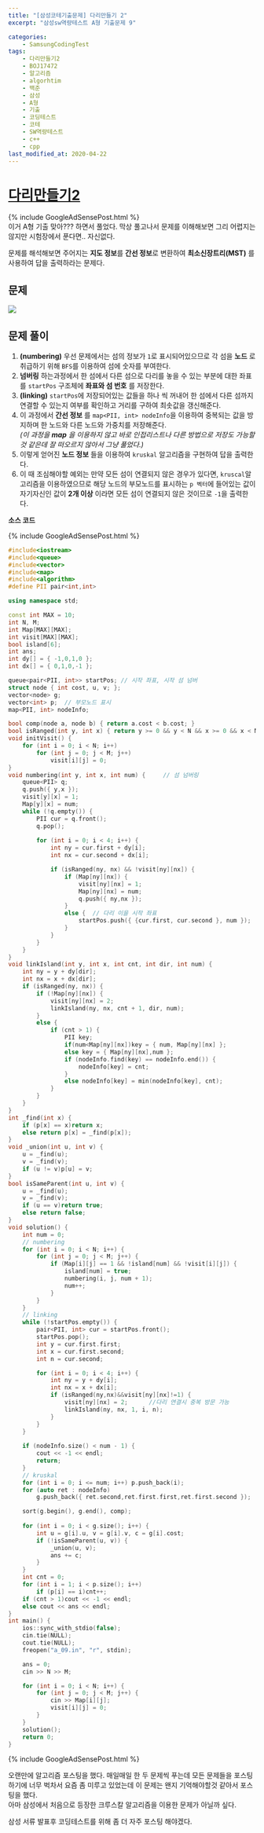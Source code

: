 ```yaml
---
title: "[삼성코테기출문제] 다리만들기 2"
excerpt: "삼성sw역량테스트 A형 기출문제 9"

categories:
    - SamsungCodingTest
tags:  
    - 다리만들기2
    - BOJ17472
    - 알고리즘
    - algorhtim
    - 백준
    - 삼성
    - A형
    - 기출
    - 코딩테스트
    - 코테
    - SW역량테스트
    - c++
    - cpp  
last_modified_at: 2020-04-22  
---  
```

# [다리만들기2](https://www.acmicpc.net/problem/17472)  
{% include GoogleAdSensePost.html %}  
이거 A형 기출 맞아??? 하면서 풀었다. 막상 풀고나서 문제를 이해해보면 그리 어렵지는 않지만 시험장에서 푼다면.. 자신없다.   
  
문제를 해석해보면 주어지는 **지도 정보**를 **간선 정보**로 변환하여 **최소신장트리(MST)** 를 사용하여 답을 출력하라는 문제다.  
  

## 문제    
[![](/assets/BOJ-samsung/2020-04-22-BOJ-Samsung-A-09-img01.PNG)](/assets/BOJ-samsung/2020-04-22-BOJ-Samsung-A-09-img01.PNG)  
  

## 문제 풀이  
1. **(numbering)** 우선 문제에서는 섬의 정보가 `1`로 표시되어있으므로 각 섬을 **노드** 로 취급하기 위해 `BFS`를 이용하여 섬에 숫자를 부여한다.   
2. **넘버링** 하는과정에서 한 섬에서 다른 섬으로 다리를 놓을 수 있는 부분에 대한 좌표를 `startPos` 구조체에 **좌표와 섬 번호** 를 저장한다.  
3. **(linking)** `startPos`에 저장되어있는 값들을 하나 씩 꺼내어 한 섬에서 다른 섬까지 연결할 수 있는지 여부를 확인하고 거리를 구하여 최솟값을 갱신해준다.  
4. 이 과정에서 **간선 정보** 를 `map<PII, int> nodeInfo`을 이용하여 중복되는 값을 방지하며 한 노드와 다른 노드와 가중치를 저장해준다.  
*(이 과정을 **map** 을 이용하지 않고 바로 인접리스트나 다른 방법으로 저장도 가능할 것 같은데 잘 떠오르지 않아서 그냥 풀었다.)*
5. 이렇게 얻어진 **노드 정보** 들을 이용하여 `kruskal` 알고리즘을 구현하여 답을 출력한다.
6. 이 때 조심해야할 예외는 만약 모든 섬이 연결되지 않은 경우가 있다면, `kruscal`알고리즘을 이용하였으므로 해당 노드의 부모노드를 표시하는 `p 벡터`에 들어있는 값이 자기자신인 값이 **2개 이상** 이라면 모든 섬이 연결되지 않은 것이므로 `-1`을 출력한다.  

  
__소스 코드__  
  
{% include GoogleAdSensePost.html %}  

```cpp
#include<iostream>
#include<queue>
#include<vector>
#include<map>
#include<algorithm>
#define PII pair<int,int>

using namespace std;

const int MAX = 10;
int N, M;
int Map[MAX][MAX];
int visit[MAX][MAX];
bool island[6];
int ans;
int dy[] = { -1,0,1,0 };
int dx[] = { 0,1,0,-1 };

queue<pair<PII, int>> startPos;	// 시작 좌표, 시작 섬 넘버
struct node { int cost, u, v; };
vector<node> g;
vector<int> p;	// 부모노드 표시
map<PII, int> nodeInfo;

bool comp(node a, node b) { return a.cost < b.cost; }
bool isRanged(int y, int x) { return y >= 0 && y < N && x >= 0 && x < M; }
void initVisit() {
	for (int i = 0; i < N; i++)
		for (int j = 0; j < M; j++)
			visit[i][j] = 0;
}
void numbering(int y, int x, int num) {		// 섬 넘버링
	queue<PII> q;
	q.push({ y,x });
	visit[y][x] = 1;
	Map[y][x] = num;
	while (!q.empty()) {
		PII cur = q.front();
		q.pop();
		
		for (int i = 0; i < 4; i++) {
			int ny = cur.first + dy[i];
			int nx = cur.second + dx[i];

			if (isRanged(ny, nx) && !visit[ny][nx]) {
				if (Map[ny][nx]) {
					visit[ny][nx] = 1;
					Map[ny][nx] = num;
					q.push({ ny,nx });
				}
				else {	// 다리 이을 시작 좌표 
					startPos.push({ {cur.first, cur.second }, num });
				}
			}
		}
	}
}
void linkIsland(int y, int x, int cnt, int dir, int num) {
	int ny = y + dy[dir];
	int nx = x + dx[dir];
	if (isRanged(ny, nx)) {
		if (!Map[ny][nx]) {
			visit[ny][nx] = 2;
			linkIsland(ny, nx, cnt + 1, dir, num);
		}
		else {
			if (cnt > 1) {			
				PII key;
				if(num<Map[ny][nx])key = { num, Map[ny][nx] };
				else key = { Map[ny][nx],num };
				if (nodeInfo.find(key) == nodeInfo.end()) {
					nodeInfo[key] = cnt;
				}
				else nodeInfo[key] = min(nodeInfo[key], cnt);
			}
		}
	}
}
int _find(int x) {
	if (p[x] == x)return x;
	else return p[x] = _find(p[x]);
}
void _union(int u, int v) {
	u = _find(u);
	v = _find(v);
	if (u != v)p[u] = v;
}
bool isSameParent(int u, int v) {
	u = _find(u);
	v = _find(v);
	if (u == v)return true;
	else return false;
}
void solution() {
	int num = 0;
	// numbering
	for (int i = 0; i < N; i++) {
		for (int j = 0; j < M; j++) {
			if (Map[i][j] == 1 && !island[num] && !visit[i][j]) {
				island[num] = true;
				numbering(i, j, num + 1);
				num++;
			}
		}
	}
	// linking
	while (!startPos.empty()) {
		pair<PII, int> cur = startPos.front();
		startPos.pop();
		int y = cur.first.first;
		int x = cur.first.second;
		int n = cur.second;

		for (int i = 0; i < 4; i++) {
			int ny = y + dy[i];
			int nx = x + dx[i];
			if (isRanged(ny,nx)&&visit[ny][nx]!=1) {
				visit[ny][nx] = 2;		//다리 연결시 중복 방문 가능
				linkIsland(ny, nx, 1, i, n);
			}
		}
	}
	
	if (nodeInfo.size() < num - 1) {
		cout << -1 << endl;
		return;
	}
	// kruskal
	for (int i = 0; i <= num; i++) p.push_back(i);
	for (auto ret : nodeInfo) 
		g.push_back({ ret.second,ret.first.first,ret.first.second });

	sort(g.begin(), g.end(), comp);
	
	for (int i = 0; i < g.size(); i++) {
		int u = g[i].u, v = g[i].v, c = g[i].cost;
		if (!isSameParent(u, v)) {
			_union(u, v);
			ans += c;
		}
	}
	int cnt = 0;
	for (int i = 1; i < p.size(); i++) 
		if (p[i] == i)cnt++;
	if (cnt > 1)cout << -1 << endl;
	else cout << ans << endl;
}
int main() {
	ios::sync_with_stdio(false);
	cin.tie(NULL);
	cout.tie(NULL);
	freopen("a_09.in", "r", stdin);

	ans = 0;
	cin >> N >> M;

	for (int i = 0; i < N; i++) {
		for (int j = 0; j < M; j++) {
			cin >> Map[i][j];
			visit[i][j] = 0;
		}
	}
	solution();
	return 0;
}
```  
{% include GoogleAdSensePost.html %}  
  
오랜만에 알고리즘 포스팅을 했다. 매일매일 한 두 문제씩 푸는데 모든 문제들을 포스팅하기에 너무 벅차서 요즘 좀 미루고 있었는데 이 문제는 왠지 기억해야할것 같아서 포스팅을 했다.  
아마 삼성에서 처음으로 등장한 크루스칼 알고리즘을 이용한 문제가 아닐까 싶다.  
  
삼성 서류 발표후 코딩테스트를 위해 좀 더 자주 포스팅 해야겠다.  